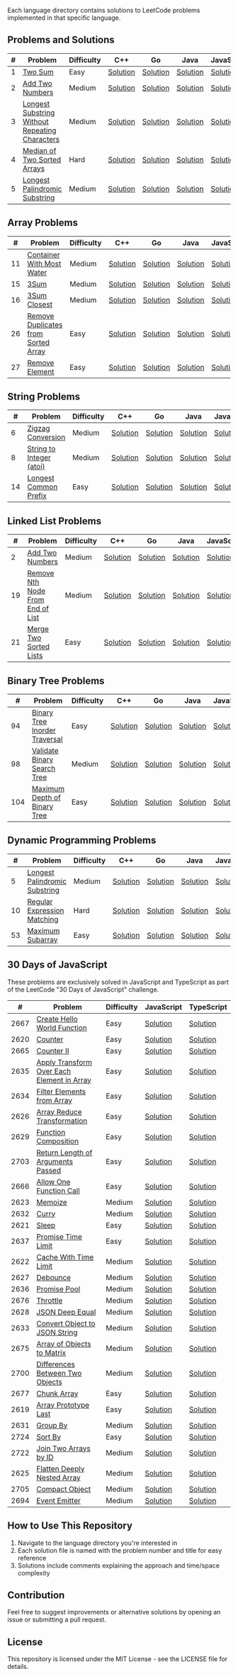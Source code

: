 Each language directory contains solutions to LeetCode problems implemented in that specific language.

## Problems and Solutions

| # | Problem | Difficulty | C++ | Go | Java | JavaScript | TypeScript | Rust | Python |
|---|---------|------------|-----|----|----- |------------|------------|------|--------|
| 1 | [Two Sum](https://leetcode.com/problems/two-sum/) | Easy | [Solution](./C++/0001-two-sum.cpp) | [Solution](./Go/0001-two-sum.go) | [Solution](./Java/0001-two-sum.java) | [Solution](./JavaScript/0001-two-sum.js) | [Solution](./TypeScript/0001-two-sum.ts) | [Solution](./Rust/0001-two-sum.rs) | [Solution](./Python/0001-two-sum.py) |
| 2 | [Add Two Numbers](https://leetcode.com/problems/add-two-numbers/) | Medium | [Solution](./C++/0002-add-two-numbers.cpp) | [Solution](./Go/0002-add-two-numbers.go) | [Solution](./Java/0002-add-two-numbers.java) | [Solution](./JavaScript/0002-add-two-numbers.js) | [Solution](./TypeScript/0002-add-two-numbers.ts) | [Solution](./Rust/0002-add-two-numbers.rs) | [Solution](./Python/0002-add-two-numbers.py) |
| 3 | [Longest Substring Without Repeating Characters](https://leetcode.com/problems/longest-substring-without-repeating-characters/) | Medium | [Solution](./C++/0003-longest-substring-without-repeating-characters.cpp) | [Solution](./Go/0003-longest-substring-without-repeating-characters.go) | [Solution](./Java/0003-longest-substring-without-repeating-characters.java) | [Solution](./JavaScript/0003-longest-substring-without-repeating-characters.js) | [Solution](./TypeScript/0003-longest-substring-without-repeating-characters.ts) | [Solution](./Rust/0003-longest-substring-without-repeating-characters.rs) | [Solution](./Python/0003-longest-substring-without-repeating-characters.py) |
| 4 | [Median of Two Sorted Arrays](https://leetcode.com/problems/median-of-two-sorted-arrays/) | Hard | [Solution](./C++/0004-median-of-two-sorted-arrays.cpp) | [Solution](./Go/0004-median-of-two-sorted-arrays.go) | [Solution](./Java/0004-median-of-two-sorted-arrays.java) | [Solution](./JavaScript/0004-median-of-two-sorted-arrays.js) | [Solution](./TypeScript/0004-median-of-two-sorted-arrays.ts) | [Solution](./Rust/0004-median-of-two-sorted-arrays.rs) | [Solution](./Python/0004-median-of-two-sorted-arrays.py) |
| 5 | [Longest Palindromic Substring](https://leetcode.com/problems/longest-palindromic-substring/) | Medium | [Solution](./C++/0005-longest-palindromic-substring.cpp) | [Solution](./Go/0005-longest-palindromic-substring.go) | [Solution](./Java/0005-longest-palindromic-substring.java) | [Solution](./JavaScript/0005-longest-palindromic-substring.js) | [Solution](./TypeScript/0005-longest-palindromic-substring.ts) | [Solution](./Rust/0005-longest-palindromic-substring.rs) | [Solution](./Python/0005-longest-palindromic-substring.py) |

## Array Problems

| # | Problem | Difficulty | C++ | Go | Java | JavaScript | TypeScript | Rust | Python |
|---|---------|------------|-----|----|----- |------------|------------|------|--------|
| 11 | [Container With Most Water](https://leetcode.com/problems/container-with-most-water/) | Medium | [Solution](./C++/0011-container-with-most-water.cpp) | [Solution](./Go/0011-container-with-most-water.go) | [Solution](./Java/0011-container-with-most-water.java) | [Solution](./JavaScript/0011-container-with-most-water.js) | [Solution](./TypeScript/0011-container-with-most-water.ts) | [Solution](./Rust/0011-container-with-most-water.rs) | [Solution](./Python/0011-container-with-most-water.py) |
| 15 | [3Sum](https://leetcode.com/problems/3sum/) | Medium | [Solution](./C++/0015-3sum.cpp) | [Solution](./Go/0015-3sum.go) | [Solution](./Java/0015-3sum.java) | [Solution](./JavaScript/0015-3sum.js) | [Solution](./TypeScript/0015-3sum.ts) | [Solution](./Rust/0015-3sum.rs) | [Solution](./Python/0015-3sum.py) |
| 16 | [3Sum Closest](https://leetcode.com/problems/3sum-closest/) | Medium | [Solution](./C++/0016-3sum-closest.cpp) | [Solution](./Go/0016-3sum-closest.go) | [Solution](./Java/0016-3sum-closest.java) | [Solution](./JavaScript/0016-3sum-closest.js) | [Solution](./TypeScript/0016-3sum-closest.ts) | [Solution](./Rust/0016-3sum-closest.rs) | [Solution](./Python/0016-3sum-closest.py) |
| 26 | [Remove Duplicates from Sorted Array](https://leetcode.com/problems/remove-duplicates-from-sorted-array/) | Easy | [Solution](./C++/0026-remove-duplicates-from-sorted-array.cpp) | [Solution](./Go/0026-remove-duplicates-from-sorted-array.go) | [Solution](./Java/0026-remove-duplicates-from-sorted-array.java) | [Solution](./JavaScript/0026-remove-duplicates-from-sorted-array.js) | [Solution](./TypeScript/0026-remove-duplicates-from-sorted-array.ts) | [Solution](./Rust/0026-remove-duplicates-from-sorted-array.rs) | [Solution](./Python/0026-remove-duplicates-from-sorted-array.py) |
| 27 | [Remove Element](https://leetcode.com/problems/remove-element/) | Easy | [Solution](./C++/0027-remove-element.cpp) | [Solution](./Go/0027-remove-element.go) | [Solution](./Java/0027-remove-element.java) | [Solution](./JavaScript/0027-remove-element.js) | [Solution](./TypeScript/0027-remove-element.ts) | [Solution](./Rust/0027-remove-element.rs) | [Solution](./Python/0027-remove-element.py) |

## String Problems

| # | Problem | Difficulty | C++ | Go | Java | JavaScript | TypeScript | Rust | Python |
|---|---------|------------|-----|----|----- |------------|------------|------|--------|
| 6 | [Zigzag Conversion](https://leetcode.com/problems/zigzag-conversion/) | Medium | [Solution](./C++/0006-zigzag-conversion.cpp) | [Solution](./Go/0006-zigzag-conversion.go) | [Solution](./Java/0006-zigzag-conversion.java) | [Solution](./JavaScript/0006-zigzag-conversion.js) | [Solution](./TypeScript/0006-zigzag-conversion.ts) | [Solution](./Rust/0006-zigzag-conversion.rs) | [Solution](./Python/0006-zigzag-conversion.py) |
| 8 | [String to Integer (atoi)](https://leetcode.com/problems/string-to-integer-atoi/) | Medium | [Solution](./C++/0008-string-to-integer-atoi.cpp) | [Solution](./Go/0008-string-to-integer-atoi.go) | [Solution](./Java/0008-string-to-integer-atoi.java) | [Solution](./JavaScript/0008-string-to-integer-atoi.js) | [Solution](./TypeScript/0008-string-to-integer-atoi.ts) | [Solution](./Rust/0008-string-to-integer-atoi.rs) | [Solution](./Python/0008-string-to-integer-atoi.py) |
| 14 | [Longest Common Prefix](https://leetcode.com/problems/longest-common-prefix/) | Easy | [Solution](./C++/0014-longest-common-prefix.cpp) | [Solution](./Go/0014-longest-common-prefix.go) | [Solution](./Java/0014-longest-common-prefix.java) | [Solution](./JavaScript/0014-longest-common-prefix.js) | [Solution](./TypeScript/0014-longest-common-prefix.ts) | [Solution](./Rust/0014-longest-common-prefix.rs) | [Solution](./Python/0014-longest-common-prefix.py) |

## Linked List Problems

| # | Problem | Difficulty | C++ | Go | Java | JavaScript | TypeScript | Rust | Python |
|---|---------|------------|-----|----|----- |------------|------------|------|--------|
| 2 | [Add Two Numbers](https://leetcode.com/problems/add-two-numbers/) | Medium | [Solution](./C++/0002-add-two-numbers.cpp) | [Solution](./Go/0002-add-two-numbers.go) | [Solution](./Java/0002-add-two-numbers.java) | [Solution](./JavaScript/0002-add-two-numbers.js) | [Solution](./TypeScript/0002-add-two-numbers.ts) | [Solution](./Rust/0002-add-two-numbers.rs) | [Solution](./Python/0002-add-two-numbers.py) |
| 19 | [Remove Nth Node From End of List](https://leetcode.com/problems/remove-nth-node-from-end-of-list/) | Medium | [Solution](./C++/0019-remove-nth-node-from-end-of-list.cpp) | [Solution](./Go/0019-remove-nth-node-from-end-of-list.go) | [Solution](./Java/0019-remove-nth-node-from-end-of-list.java) | [Solution](./JavaScript/0019-remove-nth-node-from-end-of-list.js) | [Solution](./TypeScript/0019-remove-nth-node-from-end-of-list.ts) | [Solution](./Rust/0019-remove-nth-node-from-end-of-list.rs) | [Solution](./Python/0019-remove-nth-node-from-end-of-list.py) |
| 21 | [Merge Two Sorted Lists](https://leetcode.com/problems/merge-two-sorted-lists/) | Easy | [Solution](./C++/0021-merge-two-sorted-lists.cpp) | [Solution](./Go/0021-merge-two-sorted-lists.go) | [Solution](./Java/0021-merge-two-sorted-lists.java) | [Solution](./JavaScript/0021-merge-two-sorted-lists.js) | [Solution](./TypeScript/0021-merge-two-sorted-lists.ts) | [Solution](./Rust/0021-merge-two-sorted-lists.rs) | [Solution](./Python/0021-merge-two-sorted-lists.py) |

## Binary Tree Problems

| # | Problem | Difficulty | C++ | Go | Java | JavaScript | TypeScript | Rust | Python |
|---|---------|------------|-----|----|----- |------------|------------|------|--------|
| 94 | [Binary Tree Inorder Traversal](https://leetcode.com/problems/binary-tree-inorder-traversal/) | Easy | [Solution](./C++/0094-binary-tree-inorder-traversal.cpp) | [Solution](./Go/0094-binary-tree-inorder-traversal.go) | [Solution](./Java/0094-binary-tree-inorder-traversal.java) | [Solution](./JavaScript/0094-binary-tree-inorder-traversal.js) | [Solution](./TypeScript/0094-binary-tree-inorder-traversal.ts) | [Solution](./Rust/0094-binary-tree-inorder-traversal.rs) | [Solution](./Python/0094-binary-tree-inorder-traversal.py) |
| 98 | [Validate Binary Search Tree](https://leetcode.com/problems/validate-binary-search-tree/) | Medium | [Solution](./C++/0098-validate-binary-search-tree.cpp) | [Solution](./Go/0098-validate-binary-search-tree.go) | [Solution](./Java/0098-validate-binary-search-tree.java) | [Solution](./JavaScript/0098-validate-binary-search-tree.js) | [Solution](./TypeScript/0098-validate-binary-search-tree.ts) | [Solution](./Rust/0098-validate-binary-search-tree.rs) | [Solution](./Python/0098-validate-binary-search-tree.py) |
| 104 | [Maximum Depth of Binary Tree](https://leetcode.com/problems/maximum-depth-of-binary-tree/) | Easy | [Solution](./C++/0104-maximum-depth-of-binary-tree.cpp) | [Solution](./Go/0104-maximum-depth-of-binary-tree.go) | [Solution](./Java/0104-maximum-depth-of-binary-tree.java) | [Solution](./JavaScript/0104-maximum-depth-of-binary-tree.js) | [Solution](./TypeScript/0104-maximum-depth-of-binary-tree.ts) | [Solution](./Rust/0104-maximum-depth-of-binary-tree.rs) | [Solution](./Python/0104-maximum-depth-of-binary-tree.py) |

## Dynamic Programming Problems

| # | Problem | Difficulty | C++ | Go | Java | JavaScript | TypeScript | Rust | Python |
|---|---------|------------|-----|----|----- |------------|------------|------|--------|
| 5 | [Longest Palindromic Substring](https://leetcode.com/problems/longest-palindromic-substring/) | Medium | [Solution](./C++/0005-longest-palindromic-substring.cpp) | [Solution](./Go/0005-longest-palindromic-substring.go) | [Solution](./Java/0005-longest-palindromic-substring.java) | [Solution](./JavaScript/0005-longest-palindromic-substring.js) | [Solution](./TypeScript/0005-longest-palindromic-substring.ts) | [Solution](./Rust/0005-longest-palindromic-substring.rs) | [Solution](./Python/0005-longest-palindromic-substring.py) |
| 10 | [Regular Expression Matching](https://leetcode.com/problems/regular-expression-matching/) | Hard | [Solution](./C++/0010-regular-expression-matching.cpp) | [Solution](./Go/0010-regular-expression-matching.go) | [Solution](./Java/0010-regular-expression-matching.java) | [Solution](./JavaScript/0010-regular-expression-matching.js) | [Solution](./TypeScript/0010-regular-expression-matching.ts) | [Solution](./Rust/0010-regular-expression-matching.rs) | [Solution](./Python/0010-regular-expression-matching.py) |
| 53 | [Maximum Subarray](https://leetcode.com/problems/maximum-subarray/) | Easy | [Solution](./C++/0053-maximum-subarray.cpp) | [Solution](./Go/0053-maximum-subarray.go) | [Solution](./Java/0053-maximum-subarray.java) | [Solution](./JavaScript/0053-maximum-subarray.js) | [Solution](./TypeScript/0053-maximum-subarray.ts) | [Solution](./Rust/0053-maximum-subarray.rs) | [Solution](./Python/0053-maximum-subarray.py) |

## 30 Days of JavaScript

These problems are exclusively solved in JavaScript and TypeScript as part of the LeetCode "30 Days of JavaScript" challenge.

| # | Problem | Difficulty | JavaScript | TypeScript |
|---|---------|------------|------------|------------|
| 2667 | [Create Hello World Function](https://leetcode.com/problems/create-hello-world-function/) | Easy | [Solution](./JavaScript/2667-create-hello-world-function.js) | [Solution](./TypeScript/2667-create-hello-world-function.ts) |
| 2620 | [Counter](https://leetcode.com/problems/counter/) | Easy | [Solution](./JavaScript/2620-counter.js) | [Solution](./TypeScript/2620-counter.ts) |
| 2665 | [Counter II](https://leetcode.com/problems/counter-ii/) | Easy | [Solution](./JavaScript/2665-counter-ii.js) | [Solution](./TypeScript/2665-counter-ii.ts) |
| 2635 | [Apply Transform Over Each Element in Array](https://leetcode.com/problems/apply-transform-over-each-element-in-array/) | Easy | [Solution](./JavaScript/2635-apply-transform-over-each-element-in-array.js) | [Solution](./TypeScript/2635-apply-transform-over-each-element-in-array.ts) |
| 2634 | [Filter Elements from Array](https://leetcode.com/problems/filter-elements-from-array/) | Easy | [Solution](./JavaScript/2634-filter-elements-from-array.js) | [Solution](./TypeScript/2634-filter-elements-from-array.ts) |
| 2626 | [Array Reduce Transformation](https://leetcode.com/problems/array-reduce-transformation/) | Easy | [Solution](./JavaScript/2626-array-reduce-transformation.js) | [Solution](./TypeScript/2626-array-reduce-transformation.ts) |
| 2629 | [Function Composition](https://leetcode.com/problems/function-composition/) | Easy | [Solution](./JavaScript/2629-function-composition.js) | [Solution](./TypeScript/2629-function-composition.ts) |
| 2703 | [Return Length of Arguments Passed](https://leetcode.com/problems/return-length-of-arguments-passed/) | Easy | [Solution](./JavaScript/2703-return-length-of-arguments-passed.js) | [Solution](./TypeScript/2703-return-length-of-arguments-passed.ts) |
| 2666 | [Allow One Function Call](https://leetcode.com/problems/allow-one-function-call/) | Easy | [Solution](./JavaScript/2666-allow-one-function-call.js) | [Solution](./TypeScript/2666-allow-one-function-call.ts) |
| 2623 | [Memoize](https://leetcode.com/problems/memoize/) | Medium | [Solution](./JavaScript/2623-memoize.js) | [Solution](./TypeScript/2623-memoize.ts) |
| 2632 | [Curry](https://leetcode.com/problems/curry/) | Medium | [Solution](./JavaScript/2632-curry.js) | [Solution](./TypeScript/2632-curry.ts) |
| 2621 | [Sleep](https://leetcode.com/problems/sleep/) | Easy | [Solution](./JavaScript/2621-sleep.js) | [Solution](./TypeScript/2621-sleep.ts) |
| 2637 | [Promise Time Limit](https://leetcode.com/problems/promise-time-limit/) | Easy | [Solution](./JavaScript/2637-promise-time-limit.js) | [Solution](./TypeScript/2637-promise-time-limit.ts) |
| 2622 | [Cache With Time Limit](https://leetcode.com/problems/cache-with-time-limit/) | Medium | [Solution](./JavaScript/2622-cache-with-time-limit.js) | [Solution](./TypeScript/2622-cache-with-time-limit.ts) |
| 2627 | [Debounce](https://leetcode.com/problems/debounce/) | Medium | [Solution](./JavaScript/2627-debounce.js) | [Solution](./TypeScript/2627-debounce.ts) |
| 2636 | [Promise Pool](https://leetcode.com/problems/promise-pool/) | Medium | [Solution](./JavaScript/2636-promise-pool.js) | [Solution](./TypeScript/2636-promise-pool.ts) |
| 2676 | [Throttle](https://leetcode.com/problems/throttle/) | Medium | [Solution](./JavaScript/2676-throttle.js) | [Solution](./TypeScript/2676-throttle.ts) |
| 2628 | [JSON Deep Equal](https://leetcode.com/problems/json-deep-equal/) | Medium | [Solution](./JavaScript/2628-json-deep-equal.js) | [Solution](./TypeScript/2628-json-deep-equal.ts) |
| 2633 | [Convert Object to JSON String](https://leetcode.com/problems/convert-object-to-json-string/) | Medium | [Solution](./JavaScript/2633-convert-object-to-json-string.js) | [Solution](./TypeScript/2633-convert-object-to-json-string.ts) |
| 2675 | [Array of Objects to Matrix](https://leetcode.com/problems/array-of-objects-to-matrix/) | Medium | [Solution](./JavaScript/2675-array-of-objects-to-matrix.js) | [Solution](./TypeScript/2675-array-of-objects-to-matrix.ts) |
| 2700 | [Differences Between Two Objects](https://leetcode.com/problems/differences-between-two-objects/) | Medium | [Solution](./JavaScript/2700-differences-between-two-objects.js) | [Solution](./TypeScript/2700-differences-between-two-objects.ts) |
| 2677 | [Chunk Array](https://leetcode.com/problems/chunk-array/) | Easy | [Solution](./JavaScript/2677-chunk-array.js) | [Solution](./TypeScript/2677-chunk-array.ts) |
| 2619 | [Array Prototype Last](https://leetcode.com/problems/array-prototype-last/) | Easy | [Solution](./JavaScript/2619-array-prototype-last.js) | [Solution](./TypeScript/2619-array-prototype-last.ts) |
| 2631 | [Group By](https://leetcode.com/problems/group-by/) | Medium | [Solution](./JavaScript/2631-group-by.js) | [Solution](./TypeScript/2631-group-by.ts) |
| 2724 | [Sort By](https://leetcode.com/problems/sort-by/) | Easy | [Solution](./JavaScript/2724-sort-by.js) | [Solution](./TypeScript/2724-sort-by.ts) |
| 2722 | [Join Two Arrays by ID](https://leetcode.com/problems/join-two-arrays-by-id/) | Medium | [Solution](./JavaScript/2722-join-two-arrays-by-id.js) | [Solution](./TypeScript/2722-join-two-arrays-by-id.ts) |
| 2625 | [Flatten Deeply Nested Array](https://leetcode.com/problems/flatten-deeply-nested-array/) | Medium | [Solution](./JavaScript/2625-flatten-deeply-nested-array.js) | [Solution](./TypeScript/2625-flatten-deeply-nested-array.ts) |
| 2705 | [Compact Object](https://leetcode.com/problems/compact-object/) | Medium | [Solution](./JavaScript/2705-compact-object.js) | [Solution](./TypeScript/2705-compact-object.ts) |
| 2694 | [Event Emitter](https://leetcode.com/problems/event-emitter/) | Medium | [Solution](./JavaScript/2694-event-emitter.js) | [Solution](./TypeScript/2694-event-emitter.ts) |

## How to Use This Repository

1. Navigate to the language directory you're interested in
2. Each solution file is named with the problem number and title for easy reference
3. Solutions include comments explaining the approach and time/space complexity

## Contribution

Feel free to suggest improvements or alternative solutions by opening an issue or submitting a pull request.

## License

This repository is licensed under the MIT License - see the LICENSE file for details.